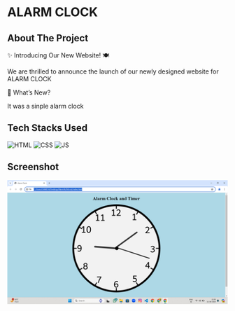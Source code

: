 # ALARM CLOCK

## About The Project

✨ Introducing Our New Website! 🍽️

We are thrilled to announce the launch of our newly designed website for ALARM CLOCK

🌟 What’s New?

It was a sinple alarm clock


## Tech Stacks Used


![HTML](https://img.shields.io/badge/html5%20-%23E34F26.svg?&style=for-the-badge&logo=html5&logoColor=white)
![CSS](https://img.shields.io/badge/css3%20-%231572B6.svg?&style=for-the-badge&logo=css3&logoColor=white)
![JS](https://img.shields.io/badge/javascript%20-%23323330.svg?&style=for-the-badge&logo=javascript&logoColor=%23F7DF1E)


## Screenshot 

![alt text](<alarm clock.png>)